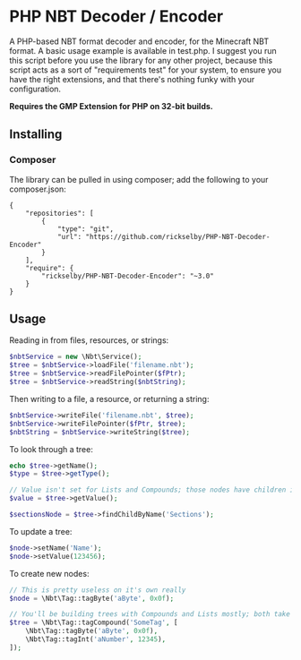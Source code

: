 PHP NBT Decoder / Encoder
=========================

A PHP-based NBT format decoder and encoder, for the Minecraft NBT format.
A basic usage example is available in test.php. I suggest you run this script
before you use the library for any other project, because this script acts
as a sort of "requirements test" for your system, to ensure you have the
right extensions, and that there's nothing funky with your configuration.

**Requires the GMP Extension for PHP on 32-bit builds.**

## Installing
### Composer

The library can be pulled in using composer; add the following to your composer.json:

```
{
    "repositories": [
        {
            "type": "git",
            "url": "https://github.com/rickselby/PHP-NBT-Decoder-Encoder"
        }
    ],
    "require": {
        "rickselby/PHP-NBT-Decoder-Encoder": "~3.0"
    }
}
```

## Usage

Reading in from files, resources, or strings:
```php
$nbtService = new \Nbt\Service();
$tree = $nbtService->loadFile('filename.nbt');
$tree = $nbtService->readFilePointer($fPtr);
$tree = $nbtService->readString($nbtString);
```

Then writing to a file, a resource, or returning a string:
```php
$nbtService->writeFile('filename.nbt', $tree);
$nbtService->writeFilePointer($fPtr, $tree);
$nbtString = $nbtService->writeString($tree);
```

To look through a tree:
```php
echo $tree->getName();
$type = $tree->getType();

// Value isn't set for Lists and Compounds; those nodes have children instead
$value = $tree->getValue();

$sectionsNode = $tree->findChildByName('Sections');
```

To update a tree:
```php
$node->setName('Name');
$node->setValue(123456);
```

To create new nodes:
```php
// This is pretty useless on it's own really
$node = \Nbt\Tag::tagByte('aByte', 0x0f);

// You'll be building trees with Compounds and Lists mostly; both take an array of nodes as their values
$tree = \Nbt\Tag::tagCompound('SomeTag', [
    \Nbt\Tag::tagByte('aByte', 0x0f),
    \Nbt\Tag::tagInt('aNumber', 12345),
]);
```
